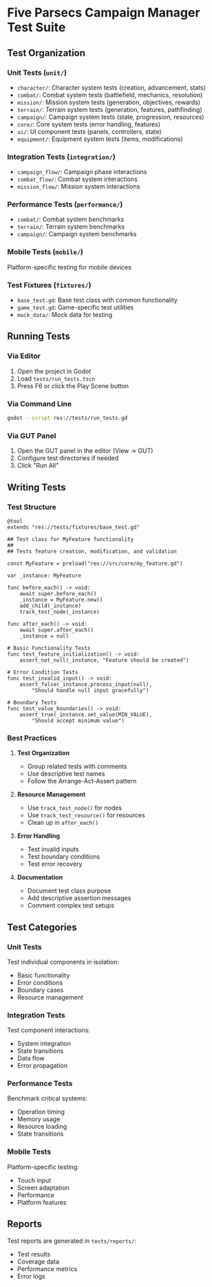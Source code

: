 # Five Parsecs Campaign Manager Test Suite

## Test Organization

### Unit Tests (`unit/`)
- `character/`: Character system tests (creation, advancement, stats)
- `combat/`: Combat system tests (battlefield, mechanics, resolution)
- `mission/`: Mission system tests (generation, objectives, rewards)
- `terrain/`: Terrain system tests (generation, features, pathfinding)
- `campaign/`: Campaign system tests (state, progression, resources)
- `core/`: Core system tests (error handling, features)
- `ui/`: UI component tests (panels, controllers, state)
- `equipment/`: Equipment system tests (items, modifications)

### Integration Tests (`integration/`)
- `campaign_flow/`: Campaign phase interactions
- `combat_flow/`: Combat system interactions
- `mission_flow/`: Mission system interactions

### Performance Tests (`performance/`)
- `combat/`: Combat system benchmarks
- `terrain/`: Terrain system benchmarks
- `campaign/`: Campaign system benchmarks

### Mobile Tests (`mobile/`)
Platform-specific testing for mobile devices

### Test Fixtures (`fixtures/`)
- `base_test.gd`: Base test class with common functionality
- `game_test.gd`: Game-specific test utilities
- `mock_data/`: Mock data for testing

## Running Tests

### Via Editor
1. Open the project in Godot
2. Load `tests/run_tests.tscn`
3. Press F6 or click the Play Scene button

### Via Command Line
```bash
godot --script res://tests/run_tests.gd
```

### Via GUT Panel
1. Open the GUT panel in the editor (View -> GUT)
2. Configure test directories if needed
3. Click "Run All"

## Writing Tests

### Test Structure
```gdscript
@tool
extends "res://tests/fixtures/base_test.gd"

## Test class for MyFeature functionality
##
## Tests feature creation, modification, and validation

const MyFeature = preload("res://src/core/my_feature.gd")

var _instance: MyFeature

func before_each() -> void:
    await super.before_each()
    _instance = MyFeature.new()
    add_child(_instance)
    track_test_node(_instance)

func after_each() -> void:
    await super.after_each()
    _instance = null

# Basic Functionality Tests
func test_feature_initialization() -> void:
    assert_not_null(_instance, "Feature should be created")

# Error Condition Tests
func test_invalid_input() -> void:
    assert_false(_instance.process_input(null),
        "Should handle null input gracefully")

# Boundary Tests
func test_value_boundaries() -> void:
    assert_true(_instance.set_value(MIN_VALUE),
        "Should accept minimum value")
```

### Best Practices
1. **Test Organization**
   - Group related tests with comments
   - Use descriptive test names
   - Follow the Arrange-Act-Assert pattern

2. **Resource Management**
   - Use `track_test_node()` for nodes
   - Use `track_test_resource()` for resources
   - Clean up in `after_each()`

3. **Error Handling**
   - Test invalid inputs
   - Test boundary conditions
   - Test error recovery

4. **Documentation**
   - Document test class purpose
   - Add descriptive assertion messages
   - Comment complex test setups

## Test Categories

### Unit Tests
Test individual components in isolation:
- Basic functionality
- Error conditions
- Boundary cases
- Resource management

### Integration Tests
Test component interactions:
- System integration
- State transitions
- Data flow
- Error propagation

### Performance Tests
Benchmark critical systems:
- Operation timing
- Memory usage
- Resource loading
- State transitions

### Mobile Tests
Platform-specific testing:
- Touch input
- Screen adaptation
- Performance
- Platform features

## Reports
Test reports are generated in `tests/reports/`:
- Test results
- Coverage data
- Performance metrics
- Error logs 